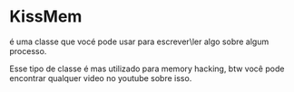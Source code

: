 # KissMem
é uma classe que vocé pode usar para escrever\ler algo sobre algum processo.

Esse tipo de classe é mas utilizado para memory hacking, btw você pode encontrar qualquer video no youtube sobre isso.


